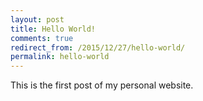 ```yaml
---
layout: post
title: Hello World!
comments: true
redirect_from: /2015/12/27/hello-world/
permalink: hello-world
---
```


This is the first post of my personal website.
